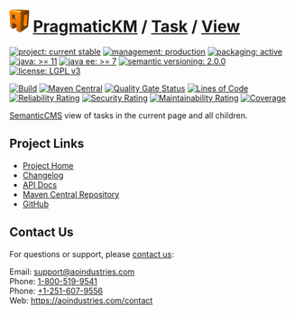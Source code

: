 # [<img src="ao-logo.png" alt="AO Logo" width="35" height="40">](https://github.com/ao-apps) [PragmaticKM](https://github.com/ao-apps/pragmatickm) / [Task](https://github.com/ao-apps/pragmatickm-task) / [View](https://github.com/ao-apps/pragmatickm-task-view)

[![project: current stable](https://pragmatickm.com/ao-badges/project-current-stable.svg)](https://aoindustries.com/life-cycle#project-current-stable)
[![management: production](https://pragmatickm.com/ao-badges/management-production.svg)](https://aoindustries.com/life-cycle#management-production)
[![packaging: active](https://pragmatickm.com/ao-badges/packaging-active.svg)](https://aoindustries.com/life-cycle#packaging-active)  
[![java: &gt;= 11](https://pragmatickm.com/ao-badges/java-11.svg)](https://docs.oracle.com/en/java/javase/11/)
[![java ee: &gt;= 7](https://pragmatickm.com/ao-badges/javaee-7.svg)](https://docs.oracle.com/javaee/7/)
[![semantic versioning: 2.0.0](https://pragmatickm.com/ao-badges/semver-2.0.0.svg)](http://semver.org/spec/v2.0.0.html)
[![license: LGPL v3](https://pragmatickm.com/ao-badges/license-lgpl-3.0.svg)](https://www.gnu.org/licenses/lgpl-3.0)

[![Build](https://github.com/ao-apps/pragmatickm-task-view/workflows/Build/badge.svg?branch=1.x)](https://github.com/ao-apps/pragmatickm-task-view/actions?query=workflow%3ABuild)
[![Maven Central](https://maven-badges.herokuapp.com/maven-central/com.pragmatickm/pragmatickm-task-view/badge.svg)](https://maven-badges.herokuapp.com/maven-central/com.pragmatickm/pragmatickm-task-view)
[![Quality Gate Status](https://sonarcloud.io/api/project_badges/measure?branch=1.x&project=com.pragmatickm%3Apragmatickm-task-view&metric=alert_status)](https://sonarcloud.io/dashboard?branch=1.x&id=com.pragmatickm%3Apragmatickm-task-view)
[![Lines of Code](https://sonarcloud.io/api/project_badges/measure?branch=1.x&project=com.pragmatickm%3Apragmatickm-task-view&metric=ncloc)](https://sonarcloud.io/component_measures?branch=1.x&id=com.pragmatickm%3Apragmatickm-task-view&metric=ncloc)  
[![Reliability Rating](https://sonarcloud.io/api/project_badges/measure?branch=1.x&project=com.pragmatickm%3Apragmatickm-task-view&metric=reliability_rating)](https://sonarcloud.io/component_measures?branch=1.x&id=com.pragmatickm%3Apragmatickm-task-view&metric=Reliability)
[![Security Rating](https://sonarcloud.io/api/project_badges/measure?branch=1.x&project=com.pragmatickm%3Apragmatickm-task-view&metric=security_rating)](https://sonarcloud.io/component_measures?branch=1.x&id=com.pragmatickm%3Apragmatickm-task-view&metric=Security)
[![Maintainability Rating](https://sonarcloud.io/api/project_badges/measure?branch=1.x&project=com.pragmatickm%3Apragmatickm-task-view&metric=sqale_rating)](https://sonarcloud.io/component_measures?branch=1.x&id=com.pragmatickm%3Apragmatickm-task-view&metric=Maintainability)
[![Coverage](https://sonarcloud.io/api/project_badges/measure?branch=1.x&project=com.pragmatickm%3Apragmatickm-task-view&metric=coverage)](https://sonarcloud.io/component_measures?branch=1.x&id=com.pragmatickm%3Apragmatickm-task-view&metric=Coverage)

[SemanticCMS](https://github.com/ao-apps/semanticcms) view of tasks in the current page and all children.

## Project Links
* [Project Home](https://pragmatickm.com/task/view/)
* [Changelog](https://pragmatickm.com/task/view/changelog)
* [API Docs](https://pragmatickm.com/task/view/apidocs/)
* [Maven Central Repository](https://central.sonatype.com/search?namespace=com.pragmatickm&q=a%3Apragmatickm-task-view)
* [GitHub](https://github.com/ao-apps/pragmatickm-task-view)

## Contact Us
For questions or support, please [contact us](https://aoindustries.com/contact):

Email: [support@aoindustries.com](mailto:support@aoindustries.com)  
Phone: [1-800-519-9541](tel:1-800-519-9541)  
Phone: [+1-251-607-9556](tel:+1-251-607-9556)  
Web: https://aoindustries.com/contact
